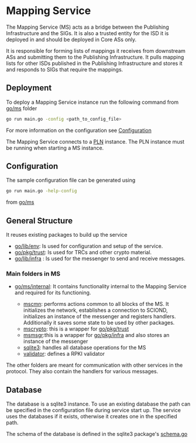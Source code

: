 # Mapping Service

The Mapping Service (MS) acts as a bridge between the Publishing
Infrastructure and the SIGs. It is also a trusted entity for the
ISD it is deployed in and should be deployed in Core ASs only.

It is responsible for forming lists of mappings it receives from
downstream ASs and submitting them to the Publishing Infrastructure.
It pulls mapping lists for other ISDs published in the Publishing
Infrastructure and stores it and responds to SIGs that require the
mappings.

## Deployment

To deploy a Mapping Service instance run the following command from
[go/ms](../../../go/ms) folder

```sh
go run main.go -config <path_to_config_file>
```

For more information on the configuration see
[Configuration](#Configuration)

The Mapping Service connects to a [PLN](./PublishingListNode.md)
instance. The PLN instance must be running when starting a MS instance.

## Configuration

The sample configuration file can be generated using

```sh
go run main.go -help-config
```

from [go/ms](../../../go/ms)

## General Structure

It reuses existing packages to build up the service

- [go/lib/env](../../../go/lib/env): Is used for configuration and setup of the service.
- [go/pkg/trust](../../../go/pkg/trust): Is used for TRCs and other crypto material.
- [go/lib/infra](../../../go/pkg/trust) : Is used for the messenger to send and receive messages.

### Main folders in MS

- [go/ms/internal](../../../go/ms/internal): It contains functionality internal to the
    Mapping Service and required for its functioning.

    - [mscmn](../../../go/ms/internal/mscmn): performs actions common to all blocks of the MS.
    It initializes the network, establishes a connection to SCIOND, initializes an instance of
    the messenger and registers handlers. Additionally it saves some state
    to be used by other packages.
    - [mscrypto](../../../go/ms/internal/mscrypto): this is a  wrapper
    for [go/pkg/trust](../../../go/pkg/trust)
    - [msmsgr](../../../go/ms/internal/msmsgr):this is a wrapper
    for [go/pkg/infra](../../../go/pkg/infra)
    and also stores an instance of the messenger
    - [sqlite3](../../../go/ms/internal/sqlite3): handles all database operations for the MS
    - [validator](../../../go/ms/internal/validator): defines a RPKI validator

The other folders are meant for communication with other services in the protocol.
They also contain the handlers for various messages.

## Database

The database is a sqlite3 instance. To use an existing database the path can
be specified in the configuration file during service start up. The service uses the
databases if it exists, otherwise it creates one in the specified path.

The schema of the database is defined in the sqlite3 package's
[schema.go](../../../go/ms/internal/sqlite3/schema.go)





